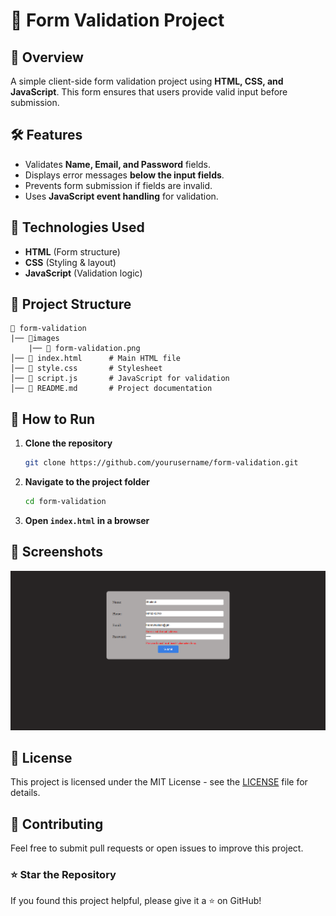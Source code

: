 # 📝 Form Validation Project

## 🚀 Overview

A simple client-side form validation project using **HTML, CSS, and JavaScript**. This form ensures that users provide valid input before submission.

## 🛠 Features

- Validates **Name, Email, and Password** fields.
- Displays error messages **below the input fields**.
- Prevents form submission if fields are invalid.
- Uses **JavaScript event handling** for validation.

## 📌 Technologies Used

- **HTML** (Form structure)
- **CSS** (Styling & layout)
- **JavaScript** (Validation logic)

## 📂 Project Structure

```
📁 form-validation
|── 📁images
    |── 📄 form-validation.png
│── 📄 index.html      # Main HTML file
│── 📄 style.css       # Stylesheet
│── 📄 script.js       # JavaScript for validation
│── 📄 README.md       # Project documentation
```

## 🔧 How to Run

1. **Clone the repository**
   ```sh
   git clone https://github.com/yourusername/form-validation.git
   ```
2. **Navigate to the project folder**
   ```sh
   cd form-validation
   ```
3. **Open `index.html` in a browser**

## 📸 Screenshots

![Form Validation UI](images/form-validation.png)

## 📝 License

This project is licensed under the MIT License - see the [LICENSE](LICENSE) file for details.

## 🤝 Contributing

Feel free to submit pull requests or open issues to improve this project.

### ⭐ Star the Repository

If you found this project helpful, please give it a ⭐ on GitHub!
